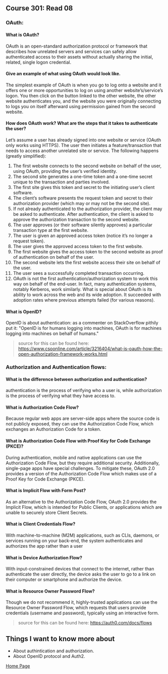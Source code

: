 ## **Course 301: Read 08**


### **OAuth:**
#### **What is OAuth?**
OAuth is an open-standard authorization protocol or framework that describes how unrelated servers and services can safely allow authenticated access to their assets without actually sharing the initial, related, single logon credential.

#### **Give an example of what using OAuth would look like.**
The simplest example of OAuth is when you go to log onto a website and it offers one or more opportunities to log on using another website’s/service’s logon. You then click on the button linked to the other website, the other website authenticates you, and the website you were originally connecting to logs you on itself afterward using permission gained from the second website.

#### **How does OAuth work? What are the steps that it takes to authenticate the user?**
Let’s assume a user has already signed into one website or service (OAuth only works using HTTPS). The user then initiates a feature/transaction that needs to access another unrelated site or service. The following happens (greatly simplified):

1. The first website connects to the second website on behalf of the user, using OAuth, providing the user’s verified identity.
2. The second site generates a one-time token and a one-time secret unique to the transaction and parties involved.
3. The first site gives this token and secret to the initiating user’s client software.
4. The client’s software presents the request token and secret to their authorization provider (which may or may not be the second site).
5. If not already authenticated to the authorization provider, the client may be asked to authenticate. After authentication, the client is asked to approve the authorization transaction to the second website.
6. The user approves (or their software silently approves) a particular transaction type at the first website.
7. The user is given an approved access token (notice it’s no longer a request token).
8. The user gives the approved access token to the first website.
9. The first website gives the access token to the second website as proof of authentication on behalf of the user.
10. The second website lets the first website access their site on behalf of the user.
11. The user sees a successfully completed transaction occurring.
12. OAuth is not the first authentication/authorization system to work this way on behalf of the end-user. In fact, many authentication systems, notably Kerberos, work similarly. What is special about OAuth is its ability to work across the web and its wide adoption. It succeeded with adoption rates where previous attempts failed (for various reasons).
#### **What is OpenID?**
OpenID is about authentication: as a commenter on StackOverflow pithily put it: "OpenID is for humans logging into machines, OAuth is for machines logging into machines on behalf of humans."


>source for this can be found here: https://www.csoonline.com/article/3216404/what-is-oauth-how-the-open-authorization-framework-works.html


### **Authorization and Authentication flows:**
#### **What is the difference between authorization and authentication?**
authentication is the process of verifying who a user is, while authorization is the process of verifying what they have access to.

#### **What is Authorization Code Flow?**
Because regular web apps are server-side apps where the source code is not publicly exposed, they can use the Authorization Code Flow, which exchanges an Authorization Code for a token.

#### **What is Authorization Code Flow with Proof Key for Code Exchange (PKCE)?**
During authentication, mobile and native applications can use the Authorization Code Flow, but they require additional security. Additionally, single-page apps have special challenges. To mitigate these, OAuth 2.0 provides a version of the Authorization Code Flow which makes use of a Proof Key for Code Exchange (PKCE).

#### **What is Implicit Flow with Form Post?**
As an alternative to the Authorization Code Flow, OAuth 2.0 provides the Implicit Flow, which is intended for Public Clients, or applications which are unable to securely store Client Secrets.

#### **What is Client Credentials Flow?**
With machine-to-machine (M2M) applications, such as CLIs, daemons, or services running on your back-end, the system authenticates and authorizes the app rather than a user

#### **What is Device Authorization Flow?**
With input-constrained devices that connect to the internet, rather than authenticate the user directly, the device asks the user to go to a link on their computer or smartphone and authorize the device.

#### **What is Resource Owner Password Flow?**
Though we do not recommend it, highly-trusted applications can use the Resource Owner Password Flow, which requests that users provide credentials (username and password), typically using an interactive form.

>source for this can be found here: https://auth0.com/docs/flows

## Things I want to know more about
+ About authintication and authorization.
+ About OpenID protocol and Auth2.



[Home Page](../README.md)
